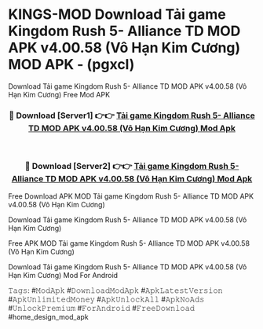 # KINGS-MOD Download Tải game Kingdom Rush 5- Alliance TD MOD APK v4.00.58 (Vô Hạn Kim Cương) MOD APK - (pgxcl)
Download Tải game Kingdom Rush 5- Alliance TD MOD APK v4.00.58 (Vô Hạn Kim Cương) Free Mod APK

<div align="center">
<h3>🔴 Download [Server1] 👉👉 <a href="https://apk-comot.site?title=Tải_game_Kingdom_Rush_5-_Alliance_TD_MOD_APK_v4.00.58_(Vô_Hạn_Kim_Cương)">Tải game Kingdom Rush 5- Alliance TD MOD APK v4.00.58 (Vô Hạn Kim Cương) Mod Apk</a></h3><br>

<h3>🔴 Download [Server2] 👉👉 <a href="https://apk-comot.site?title=Tải_game_Kingdom_Rush_5-_Alliance_TD_MOD_APK_v4.00.58_(Vô_Hạn_Kim_Cương)">Tải game Kingdom Rush 5- Alliance TD MOD APK v4.00.58 (Vô Hạn Kim Cương) Mod Apk</a></h3>
</div>


Free Download APK MOD Tải game Kingdom Rush 5- Alliance TD MOD APK v4.00.58 (Vô Hạn Kim Cương)

Download Tải game Kingdom Rush 5- Alliance TD MOD APK v4.00.58 (Vô Hạn Kim Cương) 

Free APK MOD Tải game Kingdom Rush 5- Alliance TD MOD APK v4.00.58 (Vô Hạn Kim Cương) 

Download Tải game Kingdom Rush 5- Alliance TD MOD APK v4.00.58 (Vô Hạn Kim Cương) Mod For Android

𝚃𝚊𝚐𝚜: #𝙼𝚘𝚍𝙰𝚙𝚔 #𝙳𝚘𝚠𝚗𝚕𝚘𝚊𝚍𝙼𝚘𝚍𝙰𝚙𝚔 #𝙰𝚙𝚔𝙻𝚊𝚝𝚎𝚜𝚝𝚅𝚎𝚛𝚜𝚒𝚘𝚗 #𝙰𝚙𝚔𝚄𝚗𝚕𝚒𝚖𝚒𝚝𝚎𝚍𝙼𝚘𝚗𝚎𝚢 #𝙰𝚙𝚔𝚄𝚗𝚕𝚘𝚌𝚔𝙰𝚕𝚕 #𝙰𝚙𝚔𝙽𝚘𝙰𝚍𝚜 #𝚄𝚗𝚕𝚘𝚌𝚔𝙿𝚛𝚎𝚖𝚒𝚞𝚖 #𝙵𝚘𝚛𝙰𝚗𝚍𝚛𝚘𝚒𝚍 #𝙵𝚛𝚎𝚎𝙳𝚘𝚠𝚗𝚕𝚘𝚊𝚍 #home_design_mod_apk